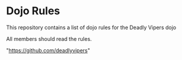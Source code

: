 Dojo Rules
==========

This repository contains a list of dojo rules for the Deadly Vipers dojo

All members should read the rules.

"https://github.com/deadlyvipers"